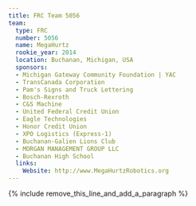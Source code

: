 ```yaml
---
title: FRC Team 5056
team:
  type: FRC
  number: 5056
  name: MegaHurtz
  rookie_year: 2014
  location: Buchanan, Michigan, USA
  sponsors:
  - Michigan Gateway Community Foundation | YAC
  - TransCanada Corporation
  - Pam's Signs and Truck Lettering
  - Bosch-Rexroth
  - C&S Machine
  - United Federal Credit Union
  - Eagle Technologies
  - Honor Credit Union
  - XPO Logistics (Express-1)
  - Buchanan-Galien Lions Club
  - MORGAN MANAGEMENT GROUP LLC
  - Buchanan High School
  links:
    Website: http://www.MegaHurtzRobotics.org
---
```


{% include remove_this_line_and_add_a_paragraph %}